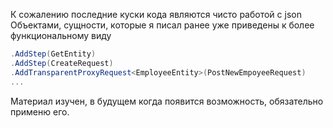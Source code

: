 К сожалению последние куски кода являются чисто работой с json Объектами, сущности, которые я писал ранее уже приведены к более функциональному виду 
```cs
.AddStep(GetEntity)
.AddStep(CreateRequest)
.AddTransparentProxyRequest<EmployeeEntity>(PostNewEmpoyeeRequest)
...
```

Материал изучен, в будущем когда появится возможность, обязательно применю его.
